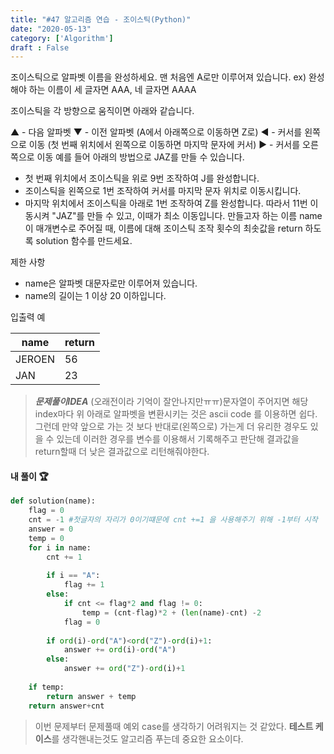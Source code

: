 ```yaml
---
title: "#47 알고리즘 연습 - 조이스틱(Python)"
date: "2020-05-13"
category: ['Algorithm']
draft : False
---
```


조이스틱으로 알파벳 이름을 완성하세요. 맨 처음엔 A로만 이루어져 있습니다.
ex) 완성해야 하는 이름이 세 글자면 AAA, 네 글자면 AAAA

조이스틱을 각 방향으로 움직이면 아래와 같습니다.

▲ - 다음 알파벳
▼ - 이전 알파벳 (A에서 아래쪽으로 이동하면 Z로)
◀ - 커서를 왼쪽으로 이동 (첫 번째 위치에서 왼쪽으로 이동하면 마지막 문자에 커서)
▶ - 커서를 오른쪽으로 이동
예를 들어 아래의 방법으로 JAZ를 만들 수 있습니다.

- 첫 번째 위치에서 조이스틱을 위로 9번 조작하여 J를 완성합니다.
- 조이스틱을 왼쪽으로 1번 조작하여 커서를 마지막 문자 위치로 이동시킵니다.
- 마지막 위치에서 조이스틱을 아래로 1번 조작하여 Z를 완성합니다.
따라서 11번 이동시켜 "JAZ"를 만들 수 있고, 이때가 최소 이동입니다.
만들고자 하는 이름 name이 매개변수로 주어질 때, 이름에 대해 조이스틱 조작 횟수의 최솟값을 return 하도록 solution 함수를 만드세요.


제한 사항

* name은 알파벳 대문자로만 이루어져 있습니다.
* name의 길이는 1 이상 20 이하입니다.


입출력 예


|name	|return|
|-|-|   
|JEROEN	|56|
|JAN|	23|


> *__문제풀이IDEA__*
>(오래전이라 기억이 잘안나지만ㅠㅠ)문자열이 주어지면 해당 index마다 위 아래로 알파벳을 변환시키는 것은 ascii code 를 이용하면 쉽다.
>그런데 만약 앞으로 가는 것 보다 반대로(왼쪽으로) 가는게 더 유리한 경우도 있을 수 있는데
>이러한 경우를 변수를 이용해서 기록해주고 판단해 결과값을 return할때 더 낮은 결과값으로 리턴해줘야한다.


#### 내 풀이 🏆
```python
def solution(name):
    flag = 0
    cnt = -1 #첫글자의 자리가 0이기떄문에 cnt +=1 을 사용해주기 위해 -1부터 시작
    answer = 0
    temp = 0
    for i in name:
        cnt += 1
        
        if i == "A":
            flag += 1 
        else:
            if cnt <= flag*2 and flag != 0:
                temp = (cnt-flag)*2 + (len(name)-cnt) -2
            flag = 0
            
        if ord(i)-ord("A")<ord("Z")-ord(i)+1:
            answer += ord(i)-ord("A")
        else:
            answer += ord("Z")-ord(i)+1
            
    if temp:
        return answer + temp
    return answer+cnt
```

> 이번 문제부터 문제풀때 예외 case를 생각하기 어려워지는 것 같았다.
> **테스트 케이스**를 생각핸내는것도 알고리즘 푸는데 중요한 요소이다.